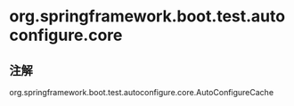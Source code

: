 # org.springframework.boot.test.autoconfigure.core

## 注解

org.springframework.boot.test.autoconfigure.core.AutoConfigureCache




